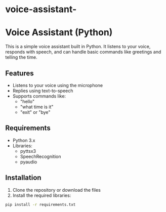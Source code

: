 # voice-assistant-
# Voice Assistant (Python)

This is a simple voice assistant built in Python. It listens to your voice, responds with speech, and can handle basic commands like greetings and telling the time.

## Features

- Listens to your voice using the microphone
- Replies using text-to-speech
- Supports commands like:
  - "hello"
  - "what time is it"
  - "exit" or "bye"

## Requirements

- Python 3.x
- Libraries:
  - pyttsx3
  - SpeechRecognition
  - pyaudio

## Installation

1. Clone the repository or download the files
2. Install the required libraries:

```bash
pip install -r requirements.txt
